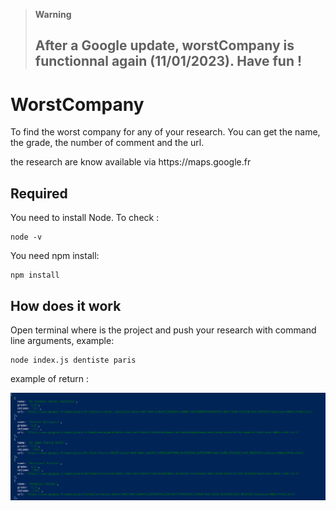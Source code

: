 > **Warning**
> ## After a Google update, worstCompany is functionnal again (11/01/2023). Have fun ! 

# WorstCompany

<p>To find the worst company for any of your research. You can get the name, the grade, the number of comment and the url.</p>
<p>the research are know available via https://maps.google.fr</p>

## Required
<p>You need to install Node. To check :</p>

```shell
node -v
```
<p>You need npm install:</p>

```shell
npm install
```
## How does it work

<p>Open terminal where is the project and push your research with command line arguments, example:</p> 

```shell
node index.js dentiste paris
```

<p>example of return :</p>
<img src="https://github.com/NicolasDewae/worstCompany/blob/master/result_example.PNG" alt="">



